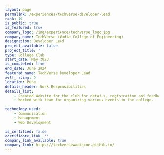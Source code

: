```yaml
---
layout: page
permalink: /experiences/techverse-developer-lead
rank: 10
is_public: true
is_featured: true 
company_logo: /img/experience/techverse_logo.jpg
company_name: TechVerse (Wadia College of Engineering)
designation: Developer Lead
project_available: false 
project_title: ''
type: College Club 
start_date: May 2023
is_completed: true
end_date: June 2024
featured_name: TechVerse Developer Lead
self_rating: 5
location: Pune
details_header: Work Responsibilities
details_list:
    - Created Website for the club for details, registration and feedback forms. 
    - Worked with team for organizing various events in the college.

technology_used: 
    - Communication
    - Management
    - Web Development

is_certified: false 
certificate_link: ''
company_link_available: true
company_link: https://techversewadiacoe.github.io/
---
```

